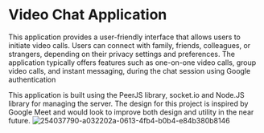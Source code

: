 # Video Chat Application


This application provides a user-friendly interface that allows users to initiate video calls. Users can connect with family, friends, colleagues, or strangers, depending on their privacy settings and preferences. The application typically offers features such as one-on-one video calls, group video calls, and instant messaging, during the chat session using Google authentication

This application is built using the PeerJS library, socket.io and Node.JS library for managing the server. The design for this project is inspired by Google Meet and would look to improve both design and utility in the near future. 
![254037790-a032202a-0613-4fb4-b0b4-e84b380b8146](https://github.com/BHOGISAISATHWIK/REALTIME-VIDEO_CALL-CHATTING-WEBSITE/assets/95133901/05bbf7f1-c030-47b5-a970-48eeadaf34ea)
